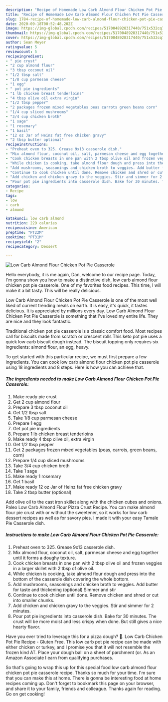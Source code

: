 ```yaml
---
description: "Recipe of Homemade Low Carb Almond Flour Chicken Pot Pie Casserole"
title: "Recipe of Homemade Low Carb Almond Flour Chicken Pot Pie Casserole"
slug: 1784-recipe-of-homemade-low-carb-almond-flour-chicken-pot-pie-casserole
date: 2020-09-18T00:52:48.202Z
image: https://img-global.cpcdn.com/recipes/5170048928317440/751x532cq70/low-carb-almond-flour-chicken-pot-pie-casserole-recipe-main-photo.jpg
thumbnail: https://img-global.cpcdn.com/recipes/5170048928317440/751x532cq70/low-carb-almond-flour-chicken-pot-pie-casserole-recipe-main-photo.jpg
cover: https://img-global.cpcdn.com/recipes/5170048928317440/751x532cq70/low-carb-almond-flour-chicken-pot-pie-casserole-recipe-main-photo.jpg
author: Sean Meyer
ratingvalue: 5
reviewcount: 5
recipeingredient:
- " pie crust"
- "2 cup almond flour"
- "3 tbsp coconut oil"
- "1/2 tbsp salt"
- "1/8 cup parmesan cheese"
- "1 egg"
- " pot pie ingredients"
- "1 lb chicken breast tenderloins"
- "4 tbsp olive oil extra virgin"
- "1/2 tbsp pepper"
- "2 packages frozen mixed vegetables peas carrots green beans corn"
- "1/4 cup sliced mushrooms"
- "3/4 cup chicken broth"
- "1 sage"
- "1 rosemary"
- "1 basil"
- "12 oz Jar of Heinz fat free chicken gravy"
- "2 tbsp butter optional"
recipeinstructions:
- "Preheat oven to 325. Grease 9x13 casserole dish."
- "Mix almond flour, coconut oil, salt, parmesan cheese and egg together until it forms a doughy texture."
- "Cook chicken breasts in one pan with 2 tbsp olive oil and frozen veggies in a larger skillet with 2 tbsp of olive oil."
- "While chicken is cooking, take almond flour dough and press into the bottom of the casserole dish covering the whole bottom."
- "Add mushrooms, seasonings and chicken broth to veggies. Add butter for taste and thickening (optional) Simmer and stir"
- "Continue to cook chicken until done. Remove chicken and shred or cut into smaller chunks."
- "Add chicken and chicken gravy to the veggies. Stir and simmer for 2 minutes."
- "Pour pot pie ingredients into casserole dish. Bake for 30 minutes. The crust will be more moist and less crispy when done. But still gives a nice hearty flavor."
categories:
- Recipe
tags:
- low
- carb
- almond

katakunci: low carb almond 
nutrition: 229 calories
recipecuisine: American
preptime: "PT22M"
cooktime: "PT31M"
recipeyield: "2"
recipecategory: Dessert

---
```



![Low Carb Almond Flour Chicken Pot Pie Casserole](https://img-global.cpcdn.com/recipes/5170048928317440/751x532cq70/low-carb-almond-flour-chicken-pot-pie-casserole-recipe-main-photo.jpg)

Hello everybody, it is me again, Dan, welcome to our recipe page. Today, I'm gonna show you how to make a distinctive dish, low carb almond flour chicken pot pie casserole. One of my favorites food recipes. This time, I will make it a bit tasty. This will be really delicious.

Low Carb Almond Flour Chicken Pot Pie Casserole is one of the most well liked of current trending meals on earth. It is easy, it's quick, it tastes delicious. It is appreciated by millions every day. Low Carb Almond Flour Chicken Pot Pie Casserole is something that I've loved my entire life. They are nice and they look fantastic.

Traditional chicken pot pie casserole is a classic comfort food. Most recipes call for biscuits made from scratch or crescent rolls This keto pot pie uses a quick low carb biscuit dough instead. The biscuit topping only requires six ingredients: almond flour, an egg, heavy.


To get started with this particular recipe, we must first prepare a few ingredients. You can cook low carb almond flour chicken pot pie casserole using 18 ingredients and 8 steps. Here is how you can achieve that.

<!--inarticleads1-->

##### The ingredients needed to make Low Carb Almond Flour Chicken Pot Pie Casserole:

1. Make ready  pie crust
1. Get 2 cup almond flour
1. Prepare 3 tbsp coconut oil
1. Get 1/2 tbsp salt
1. Take 1/8 cup parmesan cheese
1. Prepare 1 egg
1. Get  pot pie ingredients
1. Prepare 1 lb chicken breast tenderloins
1. Make ready 4 tbsp olive oil, extra virgin
1. Get 1/2 tbsp pepper
1. Get 2 packages frozen mixed vegetables (peas, carrots, green beans, corn)
1. Prepare 1/4 cup sliced mushrooms
1. Take 3/4 cup chicken broth
1. Take 1 sage
1. Make ready 1 rosemary
1. Get 1 basil
1. Make ready 12 oz Jar of Heinz fat free chicken gravy
1. Take 2 tbsp butter (optional)


Add olive oil to the cast iron skillet along with the chicken cubes and onions. Paleo Low Carb Almond Flour Pizza Crust Recipe. You can make almond flour pie crust with or without the sweetener, so it works for low carb dessert recipes as well as for savory pies. I made it with your easy Tamale Pie Casserole dish. 

<!--inarticleads2-->

##### Instructions to make Low Carb Almond Flour Chicken Pot Pie Casserole:

1. Preheat oven to 325. Grease 9x13 casserole dish.
1. Mix almond flour, coconut oil, salt, parmesan cheese and egg together until it forms a doughy texture.
1. Cook chicken breasts in one pan with 2 tbsp olive oil and frozen veggies in a larger skillet with 2 tbsp of olive oil.
1. While chicken is cooking, take almond flour dough and press into the bottom of the casserole dish covering the whole bottom.
1. Add mushrooms, seasonings and chicken broth to veggies. Add butter for taste and thickening (optional) Simmer and stir
1. Continue to cook chicken until done. Remove chicken and shred or cut into smaller chunks.
1. Add chicken and chicken gravy to the veggies. Stir and simmer for 2 minutes.
1. Pour pot pie ingredients into casserole dish. Bake for 30 minutes. The crust will be more moist and less crispy when done. But still gives a nice hearty flavor.


Have you ever tried to leverage this for a pizza dough? 🙂. Low Carb Chicken Pot Pie Recipe - Gluten Free. This low carb pot pie recipe can be made with either chicken or turkey, and I promise you that it will not resemble the frozen kind AT. Place your dough ball on a sheet of parchment (or. As an Amazon Associate I earn from qualifying purchases. 

So that's going to wrap this up for this special food low carb almond flour chicken pot pie casserole recipe. Thanks so much for your time. I'm sure that you can make this at home. There is gonna be interesting food at home recipes coming up. Don't forget to bookmark this page on your browser, and share it to your family, friends and colleague. Thanks again for reading. Go on get cooking!
